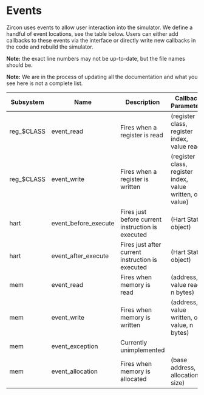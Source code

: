 # Events

Zircon uses events to allow user interaction into the simulator.
We define a handful of event locations, see the table below.
Users can either add callbacks to these events via the interface or directly write new callbacks in the code and rebuild the simulator.

**Note:** the exact line numbers may not be up-to-date, but the file names should be.

**Note:** We are in the process of updating all the documentation and what you see here is not a complete list.

|  Subsystem |                 Name |                                        Description |                                          Callback Parameters |                  Location |
|        --- |                  --- |                                                --- |                                                          --- |                       --- |
| reg_$CLASS |           event_read |                      Fires when a register is read |                 (register class, register index, value read) | src/hart/isa/register.h:96 |
| reg_$CLASS |          event_write |                   Fires when a register is written |   (register class, register index, value written, old value) | src/hart/isa/register.h:100 |
|       hart | event_before_execute |  Fires just before current instruction is executed |                                          (Hart State object) |        src/hart/hart.h:44 |
|       hart |  event_after_execute |   Fires just after current instruction is executed |                                          (Hart State object) |        src/hart/hart.h:48 |
|        mem |           event_read |                          Fires when memory is read |                               (address, value read, n bytes) | src/mem/memory-image.h:114 |
|        mem |          event_write |                       Fires when memory is written |                 (address, value written, old value, n bytes) | src/mem/memory-image.h:118 |
|        mem |      event_exception |                            Currently unimplemented |                                                              | src/mem/memory-image.h:122 |
|        mem |     event_allocation |                     Fires when memory is allocated |                              (base address, allocation size) | src/mem/memory-image.h:126 |
